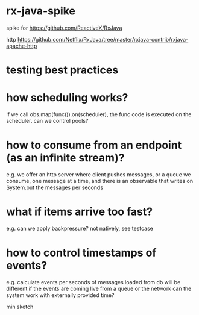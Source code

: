 rx-java-spike
=============

spike for https://github.com/ReactiveX/RxJava

http
https://github.com/Netflix/RxJava/tree/master/rxjava-contrib/rxjava-apache-http

# testing best practices

# how scheduling works?
if we call obs.map(func()).on(scheduler), the func code is executed on the scheduler.
can we control pools?

# how to consume from an endpoint (as an infinite stream)?
e.g. we offer an http server where client pushes messages,
or a queue we consume, one message at a time,
and there is an observable that writes on System.out the messages per seconds

# what if items arrive too fast?
e.g. can we apply backpressure? not natively, see testcase

# how to control timestamps of events?
e.g. calculate events per seconds of messages loaded from db will be different
if the events are coming live from a queue or the network
can the system work with externally provided time?

min sketch
